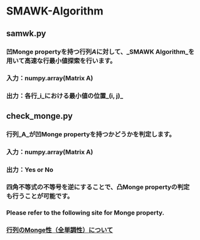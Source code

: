 # SMAWK-Algorithm

## samwk.py
### 凹Monge propertyを持つ行列$A$に対して、_SMAWK Algorithm_を用いて高速な行最小値探索を行います。

### 入力：numpy.array(Matrix A)
### 出力：各行_i_における最小値の位置_(i, j)_

## check_monge.py
### 行列_A_が凹Monge propertyを持つかどうかを判定します。

### 入力：numpy.array(Matrix A)
### 出力：Yes or No

### 四角不等式の不等号を逆にすることで、凸Monge propertyの判定も行うことが可能です。

### Please refer to the following site for Monge property.

### [行列のMonge性（全単調性）について](https://qiita.com/mocochanman/items/cf86c13bd64f3a4849cb)
